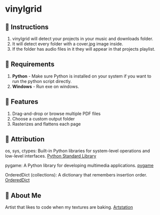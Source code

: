 # vinylgrid

## 🚀 Instructions 

1. vinylgrid will detect your projects in your music and downloads folder.
2. It will detect every folder with a cover.jpg image inside.
3. If the folder has audio files in it they will appear in that projects playlist.

## 🌟 Requirements

1. **Python** - Make sure Python is installed on your system if you want to run the python script directly.
2. **Windows** - Run exe on windows.

## 🌟 Features

1. Drag-and-drop or browse multiple PDF files  
2. Choose a custom output folder  
3. Rasterizes and flattens each page  

## 🌟 Attribution
os, sys, ctypes: Built-in Python libraries for system-level operations and low-level interfaces. [Python Standard Library](https://docs.python.org/3/library/)

pygame: A Python library for developing multimedia applications. [pygame](https://www.pygame.org/docs/)

OrderedDict (collections): A dictionary that remembers insertion order. [OrderedDict](https://docs.python.org/3/library/collections.html#collections.OrderedDict)

## 🌟 About Me

Artist that likes to code when my textures are baking. [Artstation](https://www.artstation.com/jaimerodriguez/)
